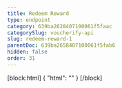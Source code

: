 ```yaml
---
title: Redeem Reward
type: endpoint
category: 639ba2628407100061f5faac
categorySlug: voucherify-api
slug: redeem-reward-1
parentDoc: 639ba2658407100061f5fab6
hidden: false
order: 31
---
```

[block:html]
{
  "html": "<style>\n[title=\"Toggle library\"] { \n  display: none; }\n.LanguagePicker-divider { \n  display: none; }\n.Playground-section3VTXuaYZivJK > .APISectionHeader3LN_-QIR0m7x {\n  display: none; }\n.LanguagePicker-languages1qVVo_v6AlP9 {\n  display: none; }\n</style>"
}
[/block]
